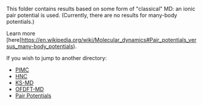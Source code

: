 This folder contains results based on some form of "classical" MD: an ionic pair potential is used. (Currently, there are no results for many-body potentials.)

Learn more [here]https://en.wikipedia.org/wiki/Molecular_dynamics#Pair_potentials_versus_many-body_potentials).

If you wish to jump to another directory:
* [PIMC](../PIMC/)
* [HNC](../HNC)
* [KS-MD](../KS-MD/)
* [OFDFT-MD](../OFDFT-MD/)
* [Pair Potentials](../Pair-Potentials/)
